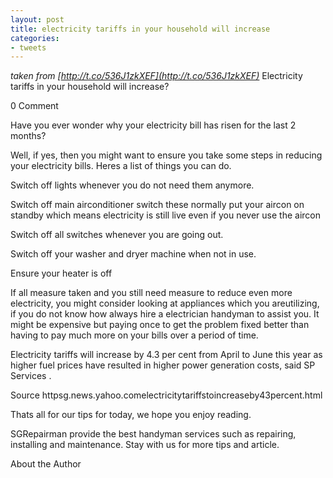 ```yaml
---
layout: post
title: electricity tariffs in your household will increase
categories:
- tweets
---
```

*taken from [http://t.co/536J1zkXEF](http://t.co/536J1zkXEF)*
Electricity tariffs in your household will increase?

0 Comment

Have you ever wonder why your electricity bill has risen for the last 2 months?

Well, if yes, then you might want to ensure you take some steps in reducing your electricity bills. Heres a list of things you can do.

Switch off lights whenever you do not need them anymore.

Switch off main airconditioner switch these normally put your aircon on standby which means electricity is still live even if you never use the aircon

Switch off all switches whenever you are going out.

Switch off your washer and dryer machine when not in use.

Ensure your heater is off

If all measure taken and you still need measure to reduce even more electricity, you might consider looking at appliances which you areutilizing, if you do not know how always hire a electrician handyman to assist you. It might be expensive but paying once to get the problem fixed better than having to pay much more on your bills over a period of time.

Electricity tariffs will increase by 4.3 per cent from April to June this year as higher fuel prices have resulted in higher power generation costs, said SP Services .

Source  httpsg.news.yahoo.comelectricitytariffstoincreaseby43percent.html

Thats all for our tips for today, we hope you enjoy reading.

SGRepairman provide the best handyman services such as repairing, installing and maintenance. Stay with us for more tips and article.

About the Author

